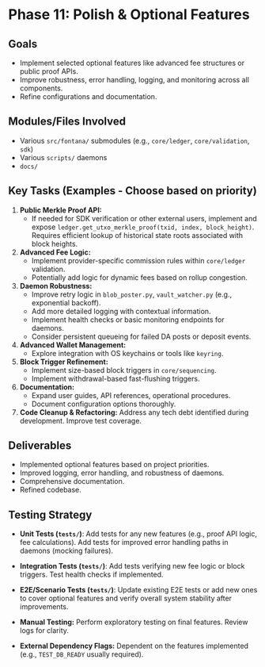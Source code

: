 # Phase 11: Polish & Optional Features

## Goals

-   Implement selected optional features like advanced fee structures or public proof APIs.
-   Improve robustness, error handling, logging, and monitoring across all components.
-   Refine configurations and documentation.

## Modules/Files Involved

-   Various `src/fontana/` submodules (e.g., `core/ledger`, `core/validation`, `sdk`)
-   Various `scripts/` daemons
-   `docs/`

## Key Tasks (Examples - Choose based on priority)

1.  **Public Merkle Proof API:**
    *   If needed for SDK verification or other external users, implement and expose `ledger.get_utxo_merkle_proof(txid, index, block_height)`. Requires efficient lookup of historical state roots associated with block heights.
2.  **Advanced Fee Logic:**
    *   Implement provider-specific commission rules within `core/ledger` validation.
    *   Potentially add logic for dynamic fees based on rollup congestion.
3.  **Daemon Robustness:**
    *   Improve retry logic in `blob_poster.py`, `vault_watcher.py` (e.g., exponential backoff).
    *   Add more detailed logging with contextual information.
    *   Implement health checks or basic monitoring endpoints for daemons.
    *   Consider persistent queueing for failed DA posts or deposit events.
4.  **Advanced Wallet Management:**
    *   Explore integration with OS keychains or tools like `keyring`.
5.  **Block Trigger Refinement:**
    *   Implement size-based block triggers in `core/sequencing`.
    *   Implement withdrawal-based fast-flushing triggers.
6.  **Documentation:**
    *   Expand user guides, API references, operational procedures.
    *   Document configuration options thoroughly.
7.  **Code Cleanup & Refactoring:** Address any tech debt identified during development. Improve test coverage.

## Deliverables

-   Implemented optional features based on project priorities.
-   Improved logging, error handling, and robustness of daemons.
-   Comprehensive documentation.
-   Refined codebase.

## Testing Strategy

-   **Unit Tests (`tests/`)**: Add tests for any new features (e.g., proof API logic, fee calculations). Add tests for improved error handling paths in daemons (mocking failures).
-   **Integration Tests (`tests/`)**: Add tests verifying new fee logic or block triggers. Test health checks if implemented.
-   **E2E/Scenario Tests (`tests/`)**: Update existing E2E tests or add new ones to cover optional features and verify overall system stability after improvements.
-   **Manual Testing:** Perform exploratory testing on final features. Review logs for clarity.

-   **External Dependency Flags:** Dependent on the features implemented (e.g., `TEST_DB_READY` usually required).
